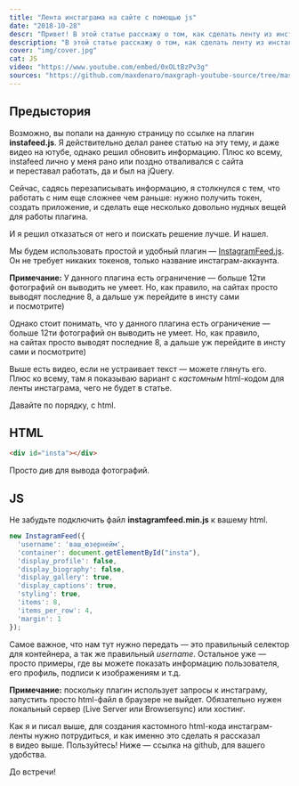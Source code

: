 ```yaml
---
title: "Лента инстаграма на сайте с помощью js"
date: "2018-10-28"
descr: "Привет! В этой статье расскажу о том, как сделать ленту из инстаграма у себя на сайте"
description: "В этой статье расскажу о том, как сделать ленту из инстаграма у себя на сайте"
cover: "img/cover.jpg"
cat: JS
video: "https://www.youtube.com/embed/0xOLtBzPv3g"
sources: "https://github.com/maxdenaro/maxgraph-youtube-source/tree/master/JS-%D0%BF%D0%BB%D0%B0%D0%B3%D0%B8%D0%BD%D1%8B%20%E2%84%9615.%20%D0%9B%D0%B5%D0%BD%D1%82%D0%B0%20%D0%B8%D0%BD%D1%81%D1%82%D1%80%D0%B0%D0%B3%D1%80%D0%B0%D0%BC%D0%B0%20-%20InstagramFeed.js"
---
```


## Предыстория

Возможно, вы&nbsp;попали на&nbsp;данную страницу по&nbsp;ссылке на&nbsp;плагин __instafeed.js__. Я&nbsp;действительно делал ранее статью на&nbsp;эту тему, и&nbsp;даже видео на&nbsp;ютубе, однако решил обновить информацию. Плюс ко&nbsp;всему, instafeed лично у&nbsp;меня рано или поздно отваливался с&nbsp;сайта и&nbsp;переставал работать, да&nbsp;и&nbsp;был на&nbsp;jQuery.

Сейчас, садясь перезаписывать информацию, я&nbsp;столкнулся с&nbsp;тем, что работать с&nbsp;ним еще сложнее чем раньше: нужно получить токен, создать приложение, и&nbsp;сделать еще несколько довольно нудных вещей для работы плагина.

И&nbsp;я&nbsp;решил отказаться от&nbsp;него и&nbsp;поискать решение лучше. И&nbsp;нашел.

Мы&nbsp;будем использовать простой и&nbsp;удобный плагин&nbsp;&mdash; <a href="https://github.com/jsanahuja/InstagramFeed" target="_blank">InstagramFeed.js</a>. Он&nbsp;не&nbsp;требует никаких токенов, только название инстаграм-аккаунта.

<div class="note">
  <p>
    <strong>Примечание:</strong> У&nbsp;данного плагина есть ограничение&nbsp;&mdash; больше 12ти фотографий он&nbsp;выводить не&nbsp;умеет. Но, как правило, на&nbsp;сайтах просто выводят последние&nbsp;8, а&nbsp;дальше уж&nbsp;перейдите в&nbsp;инсту сами и&nbsp;посмотрите)
  </p>
</div>

Однако стоит понимать, что у&nbsp;данного плагина есть ограничение&nbsp;&mdash; больше 12ти фотографий он&nbsp;выводить не&nbsp;умеет. Но, как правило, на&nbsp;сайтах просто выводят последние&nbsp;8, а&nbsp;дальше уж&nbsp;перейдите в&nbsp;инсту сами и&nbsp;посмотрите)

Выше есть видео, если не&nbsp;устраивает текст&nbsp;&mdash; можете глянуть его. Плюс ко&nbsp;всему, там я&nbsp;показываю вариант с _кастомным_ html-кодом для ленты инстаграма, чего не&nbsp;будет в&nbsp;статье.

Давайте по&nbsp;порядку, с&nbsp;html.

## HTML

``` html
<div id="insta"></div>
```

Просто див для вывода фотографий.

## JS

Не забудьте подключить файл __instagramfeed.min.js__ к вашему html.

``` js
new InstagramFeed({
  'username': 'ваш_юзернейм',
  'container': document.getElementById("insta"),
  'display_profile': false,
  'display_biography': false,
  'display_gallery': true,
  'display_captions': true,
  'styling': true,
  'items': 8,
  'items_per_row': 4,
  'margin': 1
});
```

Самое важное, что нам тут нужно передать&nbsp;&mdash; это правильный селектор для контейнера, а&nbsp;так&nbsp;же правильный _username_. Остальное уже&nbsp;&mdash; просто примеры, где вы&nbsp;можете показать информацию пользователя, его профиль, подписи к&nbsp;изображениям и&nbsp;т.д.

<div class="note">
  <p>
    <strong>Примечание:</strong> поскольку плагин использует запросы к&nbsp;инстаграму, запустить просто html-файл в&nbsp;браузере не&nbsp;выйдет. Обязательно нужен локальный сервер (Live Server или Browsersync) или хостинг.
  </p>
</div>

Как я&nbsp;и&nbsp;писал выше, для создания кастомного html-кода инстаграм-ленты нужно потрудиться, и&nbsp;как именно это сделать я&nbsp;рассказал в&nbsp;видео выше. Пользуйтесь!
Ниже&nbsp;&mdash; ссылка на&nbsp;github, для вашего удобства.

До&nbsp;встречи!
